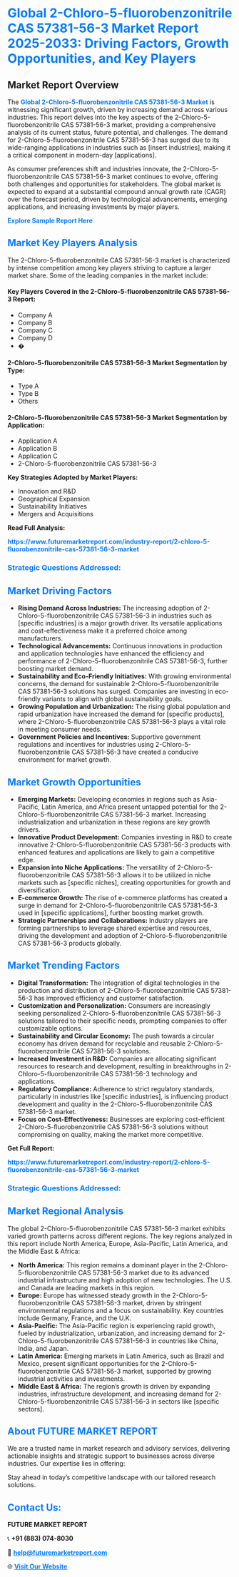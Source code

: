 <h1 style="color: #007BFF;">Global 2-Chloro-5-fluorobenzonitrile CAS 57381-56-3 Market Report 2025-2033: Driving Factors, Growth Opportunities, and Key Players</h1>

<section id="overview">
<h2>Market Report Overview</h2>
<p>The <a href="https://www.futuremarketreport.com/industry-report/2-chloro-5-fluorobenzonitrile-cas-57381-56-3-market" style="color: #007BFF; text-decoration: none;"><strong>Global 2-Chloro-5-fluorobenzonitrile CAS 57381-56-3 Market</strong></a> is witnessing significant growth, driven by increasing demand across various industries. This report delves into the key aspects of the 2-Chloro-5-fluorobenzonitrile CAS 57381-56-3 market, providing a comprehensive analysis of its current status, future potential, and challenges. The demand for 2-Chloro-5-fluorobenzonitrile CAS 57381-56-3 has surged due to its wide-ranging applications in industries such as [insert industries], making it a critical component in modern-day [applications].</p>
<p>As consumer preferences shift and industries innovate, the 2-Chloro-5-fluorobenzonitrile CAS 57381-56-3 market continues to evolve, offering both challenges and opportunities for stakeholders. The global market is expected to expand at a substantial compound annual growth rate (CAGR) over the forecast period, driven by technological advancements, emerging applications, and increasing investments by major players.</p>
</section>

<section id="overview">
<p><a href="https://www.futuremarketreport.com/request-sample/reportId=116716" style="color: #007BFF; text-decoration: none;"><strong>Explore Sample Report Here</strong></a></p>
</section>

<section id="key-players">
<h2 style="color: #007BFF;">Market Key Players Analysis</h2>
<p>The 2-Chloro-5-fluorobenzonitrile CAS 57381-56-3 market is characterized by intense competition among key players striving to capture a larger market share. Some of the leading companies in the market include:</p>
<h4>Key Players Covered in the 2-Chloro-5-fluorobenzonitrile CAS 57381-56-3 Report:</h4>
<ul><li>Company A</li><li>Company B</li><li>Company C</li><li>Company D</li><li>�</li></ul>
<h4>2-Chloro-5-fluorobenzonitrile CAS 57381-56-3 Market Segmentation by Type:</h4>
<ul><li>Type A</li><li>Type B</li><li>Others</li></ul>

<h4>2-Chloro-5-fluorobenzonitrile CAS 57381-56-3 Market Segmentation by Application:</h4>
<ul><li>Application A</li><li>Application B</li><li>Application C</li><li>2-Chloro-5-fluorobenzonitrile CAS 57381-56-3</li></ul>
<p><strong>Key Strategies Adopted by Market Players:</strong></p>
<ul>
<li>Innovation and R&D</li>
<li>Geographical Expansion</li>
<li>Sustainability Initiatives</li>
<li>Mergers and Acquisitions</li>
</ul>
</section>

<section>
<p><strong>Read Full Analysis: </strong></p><a href="https://www.futuremarketreport.com/industry-report/2-chloro-5-fluorobenzonitrile-cas-57381-56-3-market" style="color: #007BFF; text-decoration: none;"><strong>https://www.futuremarketreport.com/industry-report/2-chloro-5-fluorobenzonitrile-cas-57381-56-3-market</strong></a>
<h3 style="color: #007BFF;">Strategic Questions Addressed:</h3>
</section>

<section id="driving-factors">
<h2 style="color: #007BFF;">Market Driving Factors</h2>
<ul>
<li><strong>Rising Demand Across Industries:</strong> The increasing adoption of 2-Chloro-5-fluorobenzonitrile CAS 57381-56-3 in industries such as [specific industries] is a major growth driver. Its versatile applications and cost-effectiveness make it a preferred choice among manufacturers.</li>
<li><strong>Technological Advancements:</strong> Continuous innovations in production and application technologies have enhanced the efficiency and performance of 2-Chloro-5-fluorobenzonitrile CAS 57381-56-3, further boosting market demand.</li>
<li><strong>Sustainability and Eco-Friendly Initiatives:</strong> With growing environmental concerns, the demand for sustainable 2-Chloro-5-fluorobenzonitrile CAS 57381-56-3 solutions has surged. Companies are investing in eco-friendly variants to align with global sustainability goals.</li>
<li><strong>Growing Population and Urbanization:</strong> The rising global population and rapid urbanization have increased the demand for [specific products], where 2-Chloro-5-fluorobenzonitrile CAS 57381-56-3 plays a vital role in meeting consumer needs.</li>
<li><strong>Government Policies and Incentives:</strong> Supportive government regulations and incentives for industries using 2-Chloro-5-fluorobenzonitrile CAS 57381-56-3 have created a conducive environment for market growth.</li>
</ul>
</section>

<section id="growth-opportunities">
<h2 style="color: #007BFF;">Market Growth Opportunities</h2>
<ul>
<li><strong>Emerging Markets:</strong> Developing economies in regions such as Asia-Pacific, Latin America, and Africa present untapped potential for the 2-Chloro-5-fluorobenzonitrile CAS 57381-56-3 market. Increasing industrialization and urbanization in these regions are key growth drivers.</li>
<li><strong>Innovative Product Development:</strong> Companies investing in R&D to create innovative 2-Chloro-5-fluorobenzonitrile CAS 57381-56-3 products with enhanced features and applications are likely to gain a competitive edge.</li>
<li><strong>Expansion into Niche Applications:</strong> The versatility of 2-Chloro-5-fluorobenzonitrile CAS 57381-56-3 allows it to be utilized in niche markets such as [specific niches], creating opportunities for growth and diversification.</li>
<li><strong>E-commerce Growth:</strong> The rise of e-commerce platforms has created a surge in demand for 2-Chloro-5-fluorobenzonitrile CAS 57381-56-3 used in [specific applications], further boosting market growth.</li>
<li><strong>Strategic Partnerships and Collaborations:</strong> Industry players are forming partnerships to leverage shared expertise and resources, driving the development and adoption of 2-Chloro-5-fluorobenzonitrile CAS 57381-56-3 products globally.</li>
</ul>
</section>

<section id="trending-factors">
<h2 style="color: #007BFF;">Market Trending Factors</h2>
<ul>
<li><strong>Digital Transformation:</strong> The integration of digital technologies in the production and distribution of 2-Chloro-5-fluorobenzonitrile CAS 57381-56-3 has improved efficiency and customer satisfaction.</li>
<li><strong>Customization and Personalization:</strong> Consumers are increasingly seeking personalized 2-Chloro-5-fluorobenzonitrile CAS 57381-56-3 solutions tailored to their specific needs, prompting companies to offer customizable options.</li>
<li><strong>Sustainability and Circular Economy:</strong> The push towards a circular economy has driven demand for recyclable and reusable 2-Chloro-5-fluorobenzonitrile CAS 57381-56-3 solutions.</li>
<li><strong>Increased Investment in R&D:</strong> Companies are allocating significant resources to research and development, resulting in breakthroughs in 2-Chloro-5-fluorobenzonitrile CAS 57381-56-3 technology and applications.</li>
<li><strong>Regulatory Compliance:</strong> Adherence to strict regulatory standards, particularly in industries like [specific industries], is influencing product development and quality in the 2-Chloro-5-fluorobenzonitrile CAS 57381-56-3 market.</li>
<li><strong>Focus on Cost-Effectiveness:</strong> Businesses are exploring cost-efficient 2-Chloro-5-fluorobenzonitrile CAS 57381-56-3 solutions without compromising on quality, making the market more competitive.</li>
</ul>
</section>

<section>
<p><strong>Get Full Report: </strong></p><a href="https://www.futuremarketreport.com/industry-report/2-chloro-5-fluorobenzonitrile-cas-57381-56-3-market" style="color: #007BFF; text-decoration: none;"><strong>https://www.futuremarketreport.com/industry-report/2-chloro-5-fluorobenzonitrile-cas-57381-56-3-market</strong></a>
<h3 style="color: #007BFF;">Strategic Questions Addressed:</h3>
</section>


<section id="regional-analysis">
<h2 style="color: #007BFF;">Market Regional Analysis</h2>
<p>The global 2-Chloro-5-fluorobenzonitrile CAS 57381-56-3 market exhibits varied growth patterns across different regions. The key regions analyzed in this report include North America, Europe, Asia-Pacific, Latin America, and the Middle East & Africa:</p>
<ul>
<li><strong>North America:</strong> This region remains a dominant player in the 2-Chloro-5-fluorobenzonitrile CAS 57381-56-3 market due to its advanced industrial infrastructure and high adoption of new technologies. The U.S. and Canada are leading markets in this region.</li>
<li><strong>Europe:</strong> Europe has witnessed steady growth in the 2-Chloro-5-fluorobenzonitrile CAS 57381-56-3 market, driven by stringent environmental regulations and a focus on sustainability. Key countries include Germany, France, and the U.K.</li>
<li><strong>Asia-Pacific:</strong> The Asia-Pacific region is experiencing rapid growth, fueled by industrialization, urbanization, and increasing demand for 2-Chloro-5-fluorobenzonitrile CAS 57381-56-3 in countries like China, India, and Japan.</li>
<li><strong>Latin America:</strong> Emerging markets in Latin America, such as Brazil and Mexico, present significant opportunities for the 2-Chloro-5-fluorobenzonitrile CAS 57381-56-3 market, supported by growing industrial activities and investments.</li>
<li><strong>Middle East & Africa:</strong> The region’s growth is driven by expanding industries, infrastructure development, and increasing demand for 2-Chloro-5-fluorobenzonitrile CAS 57381-56-3 in sectors like [specific sectors].</li>
</ul>
</section>

<footer>
<h2 style="color: #007BFF;">About FUTURE MARKET REPORT</h2>
<p>We are a trusted name in market research and advisory services, delivering actionable insights and strategic support to businesses across diverse industries. Our expertise lies in offering:</p>

<p>Stay ahead in today’s competitive landscape with our tailored research solutions.</p>

<h2 style="color: #007BFF;">Contact Us:</h2>
<p><strong>FUTURE MARKET REPORT</strong></p>
<p>📞 <strong>+91 (883) 074-8030</strong></p>
<p>📧 <strong><a href="mailto:help@futuremarketreport.com" style="color: #007BFF;">help@futuremarketreport.com</a></strong></p>
<p>🌐 <strong><a href="https://www.futuremarketreport.com/" style="color: #007BFF;">Visit Our Website</a></strong></p>
</footer>